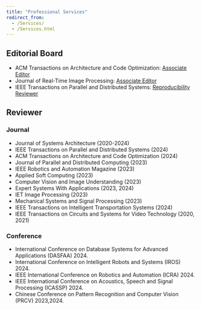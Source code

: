 ```yaml
---
title: "Professional Services"
redirect_from: 
  - /Services/
  - /Services.html
---
```


## Editorial Board 
* ACM Transactions on Architecture and Code Optimization: [Associate Editor](https://dl.acm.org/journal/taco/editorial-board)
* Journal of Real-Time Image Processing: [Associate Editor](https://link.springer.com/journal/11554/editors)
* IEEE Transactions on Parallel and Distributed Systems: [Reproducibility Reviewer](https://www.computer.org/csdl/journals/td/about/107377?title=Review%20Board&periodical=IEEE%20Transactions%20on%20Parallel%20and%20Distributed%20Systems)

## Reviewer
### Journal
* Journal of Systems Architecture (2020-2024)
* IEEE Transactions on Parallel and Distributed Systems (2024)
* ACM Transactions on Architecture and Code Optimization (2024)
* Journal of Parallel and Distributed Computing (2023)
* IEEE Robotics and Automation Magazine (2023)
* Applied Soft Computing (2023)
* Computer Vision and Image Understanding (2023)
* Expert Systems With Applications (2023, 2024)
* IET Image Processing (2023)
* Mechanical Systems and Signal Processing (2023)
* IEEE Transactions on Intelligent Transportation Systems (2024)
* IEEE Transactions on Circuits and Systems for Video Technology (2020, 2021)

### Conference
*  International Conference on Database Systems for Advanced Applications (DASFAA) 2024.
*  International Conference on Intelligent Robots and Systems (IROS) 2024.
*  IEEE International Conference on Robotics and Automation (ICRA) 2024.
*  IEEE International Conference on Acoustics, Speech and Signal Processing (ICASSP) 2024.
*  Chinese Conference on Pattern Recognition and Computer Vision (PRCV) 2023,2024.
